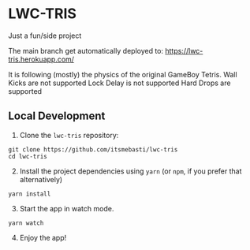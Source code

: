 # LWC-TRIS
Just a fun/side project

The main branch get automatically deployed to:
https://lwc-tris.herokuapp.com/

It is following (mostly) the physics of the original GameBoy Tetris.
Wall Kicks are not supported
Lock Delay is not supported
Hard Drops are supported

## Local Development

1. Clone the `lwc-tris` repository:

```
git clone https://github.com/itsmebasti/lwc-tris
cd lwc-tris
```

2. Install the project dependencies using `yarn` (or `npm`, if you prefer that alternatively)

```
yarn install
```

3. Start the app in watch mode.

```
yarn watch
```

4. Enjoy the app!
